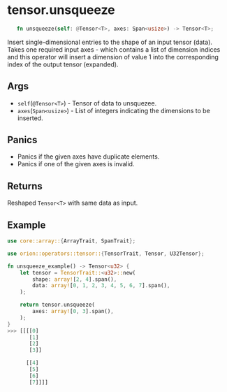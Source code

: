 # tensor.unsqueeze

```rust 
   fn unsqueeze(self: @Tensor<T>, axes: Span<usize>) -> Tensor<T>;
```

Insert single-dimensional entries to the shape of an input tensor (data). Takes one required input axes -
which contains a list of dimension indices and this operator will insert a dimension of value 1 into the
corresponding index of the output tensor (expanded).

## Args

* `self`(`@Tensor<T>`) - Tensor of data to unsquezee.
* `axes`(`Span<usize>`) - List of integers indicating the dimensions to be inserted. 

## Panics

* Panics if the given axes have duplicate elements.
* Panics if one of the given axes is invalid.

## Returns 

Reshaped `Tensor<T>` with same data as input.

## Example

```rust
use core::array::{ArrayTrait, SpanTrait};

use orion::operators::tensor::{TensorTrait, Tensor, U32Tensor};

fn unsqueeze_example() -> Tensor<u32> {
    let tensor = TensorTrait::<u32>::new(
        shape: array![2, 4].span(), 
        data: array![0, 1, 2, 3, 4, 5, 6, 7].span(), 
    );

    return tensor.unsqueeze(
        axes: array![0, 3].span(), 
    );
}
>>> [[[[0]
       [1]
       [2]
       [3]]

      [[4]
       [5]
       [6]
       [7]]]]
```
